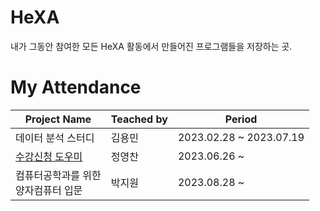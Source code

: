 # HeXA

내가 그동안 참여한 모든 HeXA 활동에서 만들어진 프로그램들을 저장하는 곳.

# My Attendance

| Project Name | Teached by | Period |
| --- | --- | --- |
| 데이터 분석 스터디 | 김용민 | 2023.02.28 ~ 2023.07.19 |
| [수강신청 도우미](https://github.com/queso-gato1355/UNItown) | 정영찬 | 2023.06.26 ~ |
| 컴퓨터공학과를 위한 <br> 양자컴퓨터 입문 | 박지원 | 2023.08.28 ~ |
